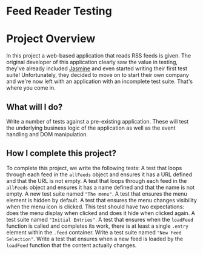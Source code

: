 # Feed Reader Testing

# Project Overview
In this project a web-based application that reads RSS feeds is given. The original developer of this application clearly saw the value in testing, they've already included [Jasmine](http://jasmine.github.io/) and even started writing their first test suite! Unfortunately, they decided to move on to start their own company and we're now left with an application with an incomplete test suite. That's where you come in.

## What will I do?
Write a number of tests against a pre-existing application. These will test the underlying business logic of the application as well as the event handling and DOM manipulation.

## How I complete this project?
To complete this project, we write the following tests:
A test that loops through each feed in the `allFeeds` object and ensures it has a URL defined and that the URL is not empty.
A test that loops through each feed in the `allFeeds` object and ensures it has a name defined and that the name is not empty.
A new test suite named `"The menu"`.
A test that ensures the menu element is hidden by default. 
A test that ensures the menu changes visibility when the menu icon is clicked. This test should have two expectations: does the menu display when clicked and does it hide when clicked again.
A test suite named `"Initial Entries"`.
A test that ensures when the `loadFeed` function is called and completes its work, there is at least a single `.entry` element within the `.feed` container.
Write a test suite named `"New Feed Selection"`.
Write a test that ensures when a new feed is loaded by the `loadFeed` function that the content actually changes.

